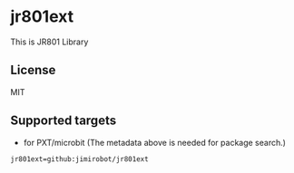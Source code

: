 # jr801ext

This is JR801 Library


## License

 MIT
 

## Supported targets

* for PXT/microbit
(The metadata above is needed for package search.)

```package
jr801ext=github:jimirobot/jr801ext
```

